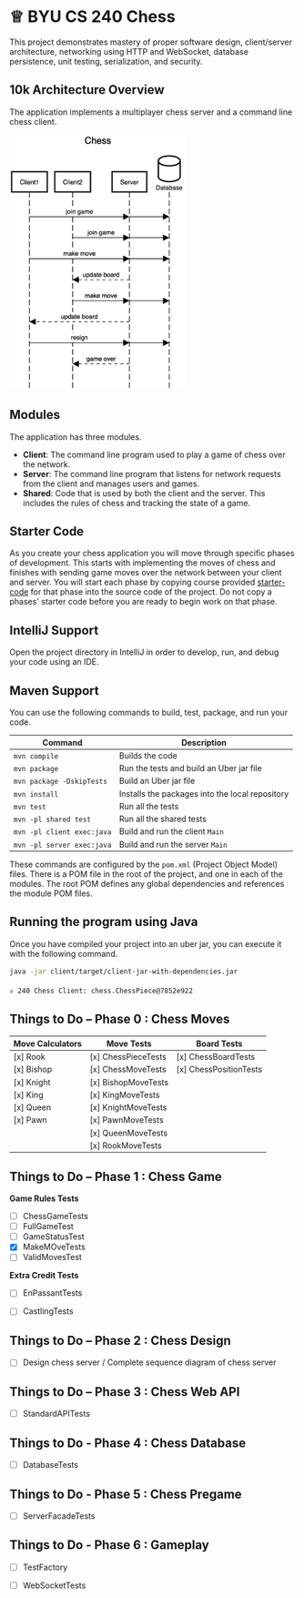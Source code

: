 # ♕ BYU CS 240 Chess

This project demonstrates mastery of proper software design, client/server architecture, networking using HTTP and WebSocket, database persistence, unit testing, serialization, and security.

## 10k Architecture Overview

The application implements a multiplayer chess server and a command line chess client.

[![Sequence Diagram](10k-architecture.png)](https://sequencediagram.org/index.html#initialData=C4S2BsFMAIGEAtIGckCh0AcCGAnUBjEbAO2DnBElIEZVs8RCSzYKrgAmO3AorU6AGVIOAG4jUAEyzAsAIyxIYAERnzFkdKgrFIuaKlaUa0ALQA+ISPE4AXNABWAexDFoAcywBbTcLEizS1VZBSVbbVc9HGgnADNYiN19QzZSDkCrfztHFzdPH1Q-Gwzg9TDEqJj4iuSjdmoMopF7LywAaxgvJ3FC6wCLaFLQyHCdSriEseSm6NMBurT7AFcMaWAYOSdcSRTjTka+7NaO6C6emZK1YdHI-Qma6N6ss3nU4Gpl1ZkNrZwdhfeByy9hwyBA7mIT2KAyGGhuSWi9wuc0sAI49nyMG6ElQQA)

## Modules

The application has three modules.

- **Client**: The command line program used to play a game of chess over the network.
- **Server**: The command line program that listens for network requests from the client and manages users and games.
- **Shared**: Code that is used by both the client and the server. This includes the rules of chess and tracking the state of a game.

## Starter Code

As you create your chess application you will move through specific phases of development. This starts with implementing the moves of chess and finishes with sending game moves over the network between your client and server. You will start each phase by copying course provided [starter-code](starter-code/) for that phase into the source code of the project. Do not copy a phases' starter code before you are ready to begin work on that phase.

## IntelliJ Support

Open the project directory in IntelliJ in order to develop, run, and debug your code using an IDE.

## Maven Support

You can use the following commands to build, test, package, and run your code.

| Command                    | Description                                     |
| -------------------------- | ----------------------------------------------- |
| `mvn compile`              | Builds the code                                 |
| `mvn package`              | Run the tests and build an Uber jar file        |
| `mvn package -DskipTests`  | Build an Uber jar file                          |
| `mvn install`              | Installs the packages into the local repository |
| `mvn test`                 | Run all the tests                               |
| `mvn -pl shared test`      | Run all the shared tests                        |
| `mvn -pl client exec:java` | Build and run the client `Main`                 |
| `mvn -pl server exec:java` | Build and run the server `Main`                 |

These commands are configured by the `pom.xml` (Project Object Model) files. There is a POM file in the root of the project, and one in each of the modules. The root POM defines any global dependencies and references the module POM files.

## Running the program using Java

Once you have compiled your project into an uber jar, you can execute it with the following command.

```sh
java -jar client/target/client-jar-with-dependencies.jar

♕ 240 Chess Client: chess.ChessPiece@7852e922
```

## Things to Do – Phase 0 : Chess Moves

| **Move Calculators** | **Move Tests**        | **Board Tests**       |
|----------------------|-----------------------|------------------------|
| [x] Rook             | [x] ChessPieceTests   | [x] ChessBoardTests    |
| [x] Bishop           | [x] ChessMoveTests    | [x] ChessPositionTests |
| [x] Knight           | [x] BishopMoveTests   |                        |
| [x] King             | [x] KingMoveTests     |                        |
| [x] Queen            | [x] KnightMoveTests   |                        |
| [x] Pawn             | [x] PawnMoveTests     |                        |
|                      | [x] QueenMoveTests    |                        |
|                      | [x] RookMoveTests     |                        |


## Things to Do – Phase 1 : Chess Game

**Game Rules Tests**
- [ ] ChessGameTests
- [ ] FullGameTest 
- [ ] GameStatusTest  
- [x] MakeMOveTests    
- [ ] ValidMovesTest

**Extra Credit Tests**
- [ ] EnPassantTests
- [ ] CastlingTests 
 

## Things to Do – Phase 2 : Chess Design
- [ ] Design chess server / Complete sequence diagram of chess server

## Things to Do – Phase 3 : Chess Web API
- [ ] StandardAPITests

## Things to Do - Phase 4 : Chess Database
- [ ] DatabaseTests

## Things to Do - Phase 5 : Chess Pregame
- [ ] ServerFacadeTests

## Things to Do - Phase 6 : Gameplay
- [ ] TestFactory
- [ ] WebSocketTests
    
